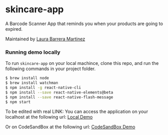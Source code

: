 # skincare-app

A Barcode Scanner App that reminds you when your products are going to expired.

Maintained by [Laura Barrera Martinez](https://github.com/lauramar6261)

### Running demo locally

To run `skincare-app` on your local machince, clone this repo, and run the following commands in your project folder.

```bash
$ brew install node
$ brew install watchman
$ npm install -g react-native-cli
$ npm install --save react-native-elements@beta
$ npm install --save react-native-flash-message
$ npm start
```
To be edited with real LINK:
You can access the application on your localhost at the following url: <a href="http://localhost:8080/demo" target="_blank">Local Demo</a>

Or on CodeSandBox at the following url: <a href="https://codesandbox.io/s/04wxloyyp" target="_blank">CodeSandBox Demo</a>
